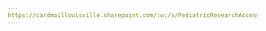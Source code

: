 ```yaml
---
https://cardmaillouisville.sharepoint.com/:w:/s/PediatricResearchAccesstoServices/ETPOLQTOZUFLuq8GVBwb_38B9NkYnlbsZOYVsqqCfY7hfw?e=BIFUc2
---
```

